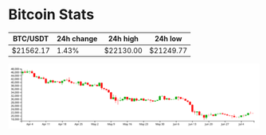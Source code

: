 # Bitcoin Stats

BTC/USDT|24h change|24h high|24h low|
|---|---|---|---|
|$21562.17|1.43%|$22130.00|$21249.77|

<img src="./chart.svg">
